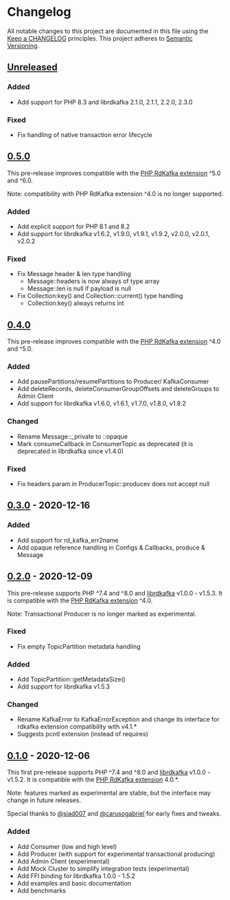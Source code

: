 # Changelog

All notable changes to this project are documented in this file using the [Keep a CHANGELOG](https://keepachangelog.com/) principles.
This project adheres to [Semantic Versioning](https://semver.org/spec/v2.0.0.html).

## [Unreleased]

### Added

- Add support for PHP 8.3 and librdkafka 2.1.0, 2.1.1, 2.2.0, 2.3.0

### Fixed

- Fix handling of native transaction error lifecycle

## [0.5.0]

This pre-release improves compatible with the [PHP RdKafka extension](https://github.com/arnaud-lb/php-rdkafka) ^5.0 and ^6.0.

Note: compatibility with PHP RdKafka extension ^4.0 is no longer supported.

### Added

- Add explicit support for PHP 8.1 and 8.2
- Add support for librdkafka v1.6.2, v1.9.0, v1.9.1, v1.9.2, v2.0.0, v2.0.1, v2.0.2

### Fixed

- Fix Message header & len type handling
  - Message::headers is now always of type array
  - Message::len is null if payload is null
- Fix Collection:key() and Collection::current() type handling
  - Collection:key() always returns int

## [0.4.0]

This pre-release improves compatible with the [PHP RdKafka extension](https://github.com/arnaud-lb/php-rdkafka) ^4.0 and ^5.0.

### Added

- Add pausePartitions/resumePartitions to Producer/ KafkaConsumer
- Add deleteRecords, deleteConsumerGroupOffsets and deleteGroups to Admin Client
- Add support for librdkafka v1.6.0, v1.6.1, v1.7.0, v1.8.0, v1.8.2

### Changed

- Rename Message::_private to ::opaque
- Mark consumeCallback in ConsumerTopic as deprecated (it is deprecated in librdkafka since v1.4.0)

### Fixed

- Fix headers param in ProducerTopic::producev does not accept null

## [0.3.0] - 2020-12-16

### Added

- Add support for rd_kafka_err2name
- Add opaque reference handling in Configs & Callbacks, produce & Message

## [0.2.0] - 2020-12-09

This pre-release supports PHP ^7.4 and ^8.0 and [librdkafka](https://github.com/edenhill/librdkafka) v1.0.0 - v1.5.3.
It is compatible with the [PHP RdKafka extension](https://github.com/arnaud-lb/php-rdkafka) ^4.0.

Note: Transactional Producer is no longer marked as experimental.

### Fixed

- Fix empty TopicPartition metadata handling

### Added

- Add TopicPartition::getMetadataSize()
- Add support for librdkafka v1.5.3

### Changed

- Rename KafkaError to KafkaErrorException and change its interface for rdkafka extension compatibility with v4.1.*
- Suggests pcntl extension (instead of requires)

## [0.1.0] - 2020-12-06

This first pre-release supports PHP ^7.4 and ^8.0 and [librdkafka](https://github.com/edenhill/librdkafka) v1.0.0 - v1.5.2. 
It is compatible with the [PHP RdKafka extension](https://github.com/arnaud-lb/php-rdkafka) 4.0.*.

Note: features marked as experimental are stable, but the interface may change in future releases.

Special thanks to [@siad007](https://github.com/siad007) and [@carusogabriel]( https://github.com/carusogabriel) for early fixes and tweaks.

### Added

- Add Consumer (low and high level)
- Add Producer (with support for experimental transactional producing)
- Add Admin Client (experimental)
- Add Mock Cluster to simplify integration tests (experimental)
- Add FFI binding for librdkafka 1.0.0 - 1.5.2
- Add examples and basic documentation
- Add benchmarks

[Unreleased]: https://github.com/idealo/php-rdkafka-ffi/compare/v0.5.0...HEAD
[0.5.0]: https://github.com/idealo/php-rdkafka-ffi/compare/v0.4.0...v0.5.0
[0.4.0]: https://github.com/idealo/php-rdkafka-ffi/compare/v0.3.0...v0.4.0
[0.3.0]: https://github.com/idealo/php-rdkafka-ffi/compare/v0.2.0...v0.3.0
[0.2.0]: https://github.com/idealo/php-rdkafka-ffi/compare/v0.1.0...v0.2.0
[0.1.0]: https://github.com/idealo/php-rdkafka-ffi/releases/tag/v0.1.0